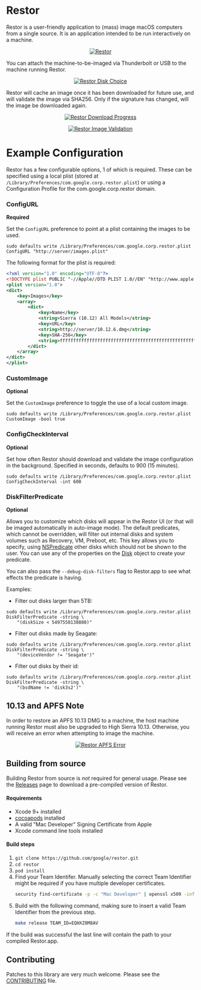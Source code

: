 # Restor

Restor is a user-friendly application to (mass) image macOS computers from a
single source. It is an application intended to be run interactively on a
machine.

<p align="center">
<a href="#restor--">
<img src="./images/restor.png" alt="Restor" />
</a>
</p>

You can attach the machine-to-be-imaged via Thunderbolt or USB to the machine
running Restor.

<p align="center">
<a href="#restor_disk_choice--">
<img src="./images/restor_disk_choice.png" alt="Restor Disk Choice" />
</a>
</p>

Restor will cache an image once it has been downloaded for future use, and will
validate the image via SHA256. Only if the signature has changed, will the image
be downloaded again.

<p align="center">
<a href="#restor_progress--">
<img src="./images/restor_progress.png" alt="Restor Download Progress" />
</a>
</p>

<p align="center">
<a href="#restor_validate--">
<img src="./images/restor_validate.png" alt="Restor Image Validation" />
</a>
</p>

# Example Configuration

Restor has a few configurable options, 1 of which is required. These can be
specified using a local plist (stored at `/Library/Preferences/com.google.corp.restor.plist`)
or using a Configuration Profile for the com.google.corp.restor domain.

### ConfigURL

__Required__

Set the `ConfigURL` preference to point at a plist containing the images to be
used.

`sudo defaults write /Library/Preferences/com.google.corp.restor.plist ConfigURL "http://server/images.plist"`

The following format for the plist is required:

```xml
<?xml version="1.0" encoding="UTF-8"?>
<!DOCTYPE plist PUBLIC "-//Apple//DTD PLIST 1.0//EN" "http://www.apple.com/DTDs/PropertyList-1.0.dtd">
<plist version="1.0">
<dict>
	<key>Images</key>
	<array>
		<dict>
			<key>Name</key>
			<string>Sierra (10.12) All Models</string>
			<key>URL</key>
			<string>http://server/10.12.6.dmg</string>
			<key>SHA-256</key>
			<string>ffffffffffffffffffffffffffffffffffffffffffffffffffffffffffffffff</string>
		</dict>
	</array>
</dict>
</plist>
```

### CustomImage

__Optional__

Set the `CustomImage` preference to toggle the use of a local custom image.

`sudo defaults write /Library/Preferences/com.google.corp.restor.plist CustomImage -bool true`

### ConfigCheckInterval

__Optional__

Set how often Restor should download and validate the image configuration in the background.
Specified in seconds, defaults to 900 (15 minutes).

`sudo defaults write /Library/Preferences/com.google.corp.restor.plist ConfigCheckInterval -int 600`

### DiskFilterPredicate

__Optional__

Allows you to customize which disks will appear in the Restor UI (or that will
be imaged automatically in auto-image mode). The default predicates, which
cannot be overridden, will filter out internal disks and system volumes such
as Recovery, VM, Preboot, etc. This key allows you to specify, using
[NSPredicate](https://developer.apple.com/library/archive/documentation/Cocoa/Conceptual/Predicates/AdditionalChapters/Introduction.html#//apple_ref/doc/uid/TP40001789)
other disks which should not be shown to the user. You can use any of the properties
on the [Disk](https://github.com/google/restor/blob/master/Common/Disk.h#L26)
object to create your predicate.

You can also pass the `--debug-disk-filters` flag to Restor.app to see what effects the predicate is having.

Examples:

* Filter out disks larger than 5TB:

```shell
sudo defaults write /Library/Preferences/com.google.corp.restor.plist DiskFilterPredicate -string \
    "(diskSize < 5497558138880)"
```

* Filter out disks made by Seagate:

```shell
sudo defaults write /Library/Preferences/com.google.corp.restor.plist DiskFilterPredicate -string \
    "(deviceVendor != 'Seagate')"
```

* Filter out disks by their id:

```shell
sudo defaults write /Library/Preferences/com.google.corp.restor.plist DiskFilterPredicate -string \
    "(bsdName != 'disk3s2')"
```

## 10.13 and APFS Note

In order to restore an APFS 10.13 DMG to a machine, the host machine running
Restor must also be upgraded to High Sierra 10.13. Otherwise, you will receive
an error when attempting to image the machine.

<p align="center">
<a href="#restor_apfs_error--">
<img src="./images/restor_apfs_error.png" alt="Restor APFS Error" />
</a>
</p>

## Building from source

Building Restor from source is _not_ required for general usage. Please see the
[Releases](https://github.com/google/restor/releases) page to download a
pre-compiled version of Restor.

#### Requirements

* Xcode 9+ installed
* [cocoapods](https://cocoapods.org) installed
* A valid "Mac Developer" Signing Certificate from Apple
* Xcode command line tools installed

#### Build steps

1. `git clone https://github.com/google/restor.git`
1. `cd restor`
1. `pod install`
1. Find your Team Identifer. Manually selecting the correct Team Identifier might be required if you have multiple developer certificates.
    ```bash
    security find-certificate -p -c "Mac Developer" | openssl x509 -inform pem -subject | perl -ne '/OU=(\w+)\// && print $1'
    ```
1. Build with the following command, making sure to insert a valid Team Identifier from the previous step.
    ```bash
    make release TEAM_ID=EQHXZ8M8AV
    ```

If the build was successful the last line will contain the path to your
compiled Restor.app.

## Contributing

Patches to this library are very much welcome. Please see the
[CONTRIBUTING](https://github.com/google/restor/blob/master/CONTRIBUTING.md)
file.
